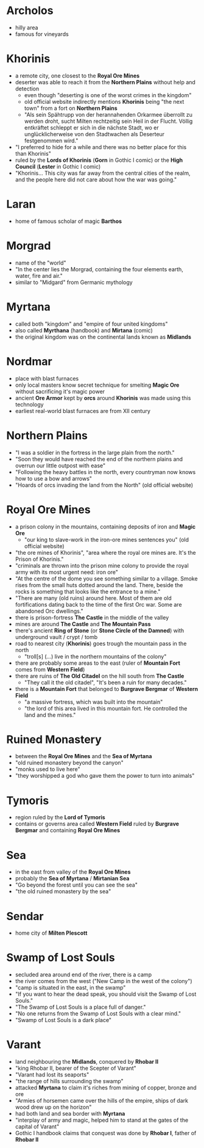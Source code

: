 

# Archolos
- hilly area
- famous for vineyards

# Khorinis
- a remote city, one closest to the __Royal Ore Mines__
- deserter was able to reach it from the __Northern Plains__ without help and detection
  - even though "deserting is one of the worst crimes in the kingdom"
  - old official website indirectly mentions __Khorinis__ being "the next town" from a fort on __Northern Plains__
  - "Als sein Spähtrupp von der herannahenden Orkarmee überrollt zu werden droht, sucht Milten rechtzeitig sein Heil in der Flucht. Völlig entkräftet schleppt er sich in die nächste Stadt, wo er unglücklicherweise von den Stadtwachen als Deserteur festgenommen wird."
- "I preferred to hide for a while and there was no better place for this than Khorinis"
- ruled by the __Lords of Khorinis__ (__Gorn__ in Gothic I comic) or the __High Council__ (__Lester__ in Gothic I comic)
- "Khorinis... This city was far away from the central cities of the realm, and the people here did not care about how the war was going."

# Laran
- home of famous scholar of magic __Barthos__

# Morgrad
- name of the "world"
- "In the center lies the Morgrad, containing the four elements earth, water, fire and air."
- similar to "Midgard" from Germanic mythology

# Myrtana
- called both "kingdom" and "empire of four united kingdoms"
- also called __Myrthana__ (handbook) and __Mirtana__ (comic)
- the original kingdom was on the continental lands known as __Midlands__

# Nordmar
- place with blast furnaces
- only local masters know secret technique for smelting __Magic Ore__ without sacrificing it's magic power
- ancient __Ore Armor__ kept by __orcs__ around __Khorinis__ was made using this technology
- earliest real-world blast furnaces are from XII century

# Northern Plains
- "I was a soldier in the fortress in the large plain from the north."
- "Soon they would have reached the end of the northern plains and overrun our little outpost with ease"
- "Following the heavy battles in the north, every countryman now knows how to use a bow and arrows"
- "Hoards of orcs invading the land from the North" (old official website)

# Royal Ore Mines
- a prison colony in the mountains, containing deposits of iron and __Magic Ore__
  - "our king to slave-work in the iron-ore mines sentences you" (old official website)
- "the ore mines of Khorinis", "area where the royal ore mines are. It's the Prison of Khorinis."
- "criminals are thrown into the prison mine colony to provide the royal army with its most urgent need: iron ore"
- "At the centre of the dome you see something similar to a village. Smoke rises from the small huts dotted around the land. There, beside the rocks is something that looks like the entrance to a mine."
- "There are many (old ruins) around here. Most of them are old fortifications dating back to the time of the first Orc war. Some are abandoned Orc dwellings."
- there is prison-fortress __The Castle__ in the middle of the valley
- mines are around __The Castle__ and __The Mountain Pass__
- there's ancient __Ring of Stone__ (or __Stone Circle of the Damned__) with underground vault / crypt / tomb
- road to nearest city (__Khorinis__) goes trough the mountain pass in the north
  - "troll[s] (...) live in the northern mountains of the colony"
- there are probably some areas to the east (ruler of __Mountain Fort__ comes from __Western Field__)
- there are ruins of __The Old Citadel__ on the hill south from __The Castle__
  - "They call it the old citadel", "It's been a ruin for many decades."
- there is a __Mountain Fort__ that belonged to __Burgrave Bergmar__ of __Western Field__
  - "a massive fortress, which was built into the mountain"
  - "the lord of this area lived in this mountain fort. He controlled the land and the mines."

# Ruined Monastery
- between the __Royal Ore Mines__ and the __Sea of Myrtana__
- "old ruined monastery beyond the canyon"
- "monks used to live here"
- "they worshipped a god who gave them the power to turn into animals"

# Tymoris
- region ruled by the __Lord of Tymoris__
- contains or governs area called __Western Field__ ruled by __Burgrave Bergmar__ and containing __Royal Ore Mines__

# Sea
- in the east from valley of the __Royal Ore Mines__
- probably the __Sea of Myrtana__ / __Mirtanian Sea__
- "Go beyond the forest until you can see the sea"
- "the old ruined monastery by the sea"

# Sendar
- home city of __Milten Plescott__

# Swamp of Lost Souls
- secluded area around end of the river, there is a camp
- the river comes from the west ("New Camp in the west of the colony")
- "camp is situated in the east, in the swamp"
- "If you want to hear the dead speak, you should visit the Swamp of Lost Souls."
- "The Swamp of Lost Souls is a place full of danger."
- "No one returns from the Swamp of Lost Souls with a clear mind."
- "Swamp of Lost Souls is a dark place"

# Varant
- land neighbouring the __Midlands__, conquered by __Rhobar II__
- "king Rhobar II, bearer of the Scepter of Varant"
- "Varant had lost its seaports"
- "the range of hills surrounding the swamp"
- attacked __Myrtana__ to claim it's riches from mining of copper, bronze and ore
- "Armies of horsemen came over the hills of the empire, ships of dark wood drew up on the horizon"
- had both land and sea border with __Myrtana__
- "interplay of army and magic, helped him to stand at the gates of the capital of Varant"
- Gothic I handbook claims that conquest was done by __Rhobar I__, father of __Rhobar II__
